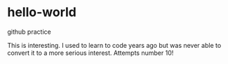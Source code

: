 # hello-world
github practice

This is interesting. I used to learn to code years ago but was never able to convert it to a more serious interest. Attempts number 10!
